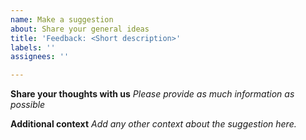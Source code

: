 ```yaml
---
name: Make a suggestion
about: Share your general ideas
title: 'Feedback: <Short description>'
labels: ''
assignees: ''

---
```


**Share your thoughts with us** 
*Please provide as much information as possible*


**Additional context**
*Add any other context about the suggestion here.*
